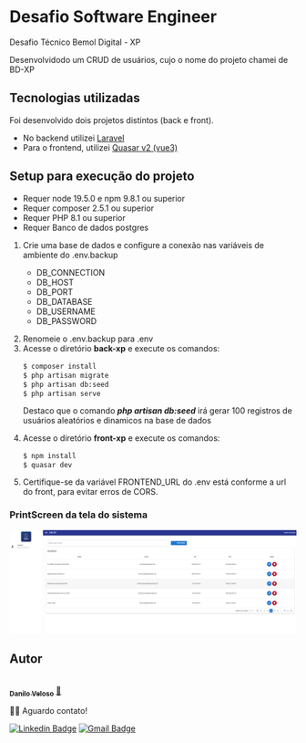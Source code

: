 # Desafio Software Engineer

<p>Desafio Técnico Bemol Digital - XP</p>
<p>Desenvolvidodo um CRUD de usuários, cujo o nome do projeto chamei de BD-XP</p>

## Tecnologias utilizadas

<p>
Foi desenvolvido dois projetos distintos (back e front).
</p>

<ul>
<li>
No backend utilizei <a href="https://laravel.com/docs/10.x">Laravel</a>
</li>
<li>
Para o frontend, utilizei <a href="https://quasar.dev/">Quasar v2 (vue3)</a>
</li>
</ul>

<p>
</p>

## Setup para execução do projeto

<ul>
<li>
Requer node 19.5.0 e npm 9.8.1 ou superior
</li>
<li>
Requer composer 2.5.1 ou superior
</li>
<li>
Requer PHP 8.1 ou superior
</li>
<li>
Requer Banco de dados postgres
</li>
</ul>

<ol>
<li>
Crie uma base de dados e configure a conexão nas variáveis de ambiente do .env.backup
<p>
<ul>
<li>
DB_CONNECTION
</li>
<li>
DB_HOST
</li>
<li>
DB_PORT
</li>
<li>
DB_DATABASE
</li>
<li>
DB_USERNAME
</li>
<li>
DB_PASSWORD
</li>
</ul>
</p>
</li>
<li>
Renomeie o .env.backup para .env
</li>
<li>
Acesse o diretório <b>back-xp</b> e execute os comandos:

```ssh
$ composer install
$ php artisan migrate
$ php artisan db:seed
$ php artisan serve
```

<p>
Destaco que o comando <i><b>php artisan db:seed</b></i> irá gerar 100 registros de usuários aleatórios e dinamicos na base de dados
</p>

</li>
<li>
Acesse o diretório <b>front-xp</b> e execute os comandos:

```ssh
$ npm install
$ quasar dev
```

</li>

<li>
Certifique-se da variável FRONTEND_URL do .env está conforme a url do front, para evitar erros de CORS.
</li>
</ol>

### PrintScreen da tela do sistema
![N|Solid](./bdxp2.png)

## Autor

<a href="https://github.com/DaniloSax.png">
 <img style="border-radius: 50%;" src="https://avatars.githubusercontent.com/u/50502834?v=4" width="100px;" alt=""/>
 <br />
 <sub><b>Danilo Veloso</b></sub></a> <a href="https://github.com/DaniloSax" title="Rocketseat">🚀</a>

👋🏽 Aguardo contato!

[![Linkedin Badge](https://img.shields.io/badge/-Danilo-blue?style=flat-square&logo=Linkedin&logoColor=white&link=https://www.linkedin.com/in/tgmarinho/)](https://www.linkedin.com/in/danilo-veloso/)
[![Gmail Badge](https://img.shields.io/badge/-danilovsdanilo@gmail.com-c14438?style=flat-square&logo=Gmail&logoColor=white&link=mailto:danilovsdanilo@gmail.com)](mailto:danilovsdanilo@gmail.com)
